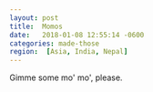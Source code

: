 ```yaml
---
layout: post
title:  Momos
date:   2018-01-08 12:55:14 -0600
categories: made-those
region:  [Asia, India, Nepal]
---
```


Gimme some mo' mo', please.
